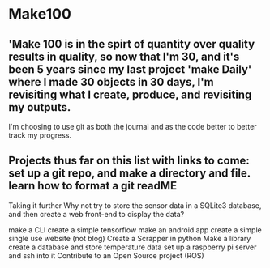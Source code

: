 # Make100
'Make 100 is in the spirt  of quantity over quality results in quality, so now that I'm 30, and it's been 5 years since my last project 'make Daily' where I made 30 objects in 30 days, I'm revisiting what I create, produce, and revisiting my outputs.
---
I'm choosing to use git as both the journal and as the code better to better track my progress.

Projects thus far on this list with links to come:
set up a git repo, and make a directory and file.
learn how to format a git readME
---
Taking it further
Why not try to store the sensor data in a SQLite3 database, and then create a web front-end to display the data?

  make a CLI
  create a simple tensorflow
  make an android app
  create a simple single use website (not blog)
  Create a Scrapper in python
  Make a library
  create a database and store temperature data
  set up a raspberry pi server and ssh into it
  Contribute to an Open Source project (ROS)

